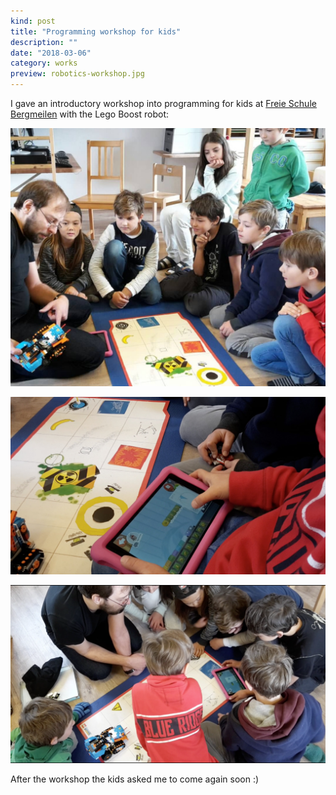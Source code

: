 ```yaml
---
kind: post
title: "Programming workshop for kids"
description: ""
date: "2018-03-06"
category: works
preview: robotics-workshop.jpg
---
```


I gave an introductory workshop into programming for kids
at [Freie Schule Bergmeilen](http://freie-schule-bergmeilen.ch/)
with the Lego Boost robot:
 
![](robotics-workshop2.jpg)

![](robotics-workshop3.jpg)

![](robotics-workshop4.png)


After the workshop the kids asked me to come again soon :)

